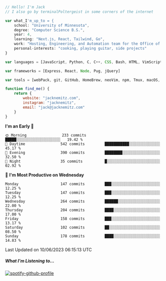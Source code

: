```javascript
// Hello! I'm Jack
// I also go by terminalPoltergeist in some corners of the internet

var what_I'm_up_to = {
    school: "University of Minnesota",
    degree: "Computer Science B.S.",
    year: 4,
    learning: "Next.js, React, Tailwind, Go",
    work: "Hosting, Engineering, and Automation team for the Office of Information Technology at UMN",
    personal-interests: "cooking, playing guitar, side projects"
}

var languages = [JavaScript, Python, C, C++, CSS, Bash, HTML, VimScript]

var frameworks = [Express, React, Node, Pug, jQuery]

var tools = [webPack, git, GitHub, HomeBrew, neoVim, npm, Tmux, macOS, Ubuntu, Docker, Nginx]

function find_me() {
    return {
        website: "jacknemitz.com",
        instagram: "jacknemitz",
        email: "jack@jacknemitz.com"
    }
}
```

<!--START_SECTION:waka-->
**I'm an Early 🐤** 

```text
🌞 Morning                233 commits         █████░░░░░░░░░░░░░░░░░░░░   19.42 % 
🌆 Daytime                542 commits         ███████████░░░░░░░░░░░░░░   45.17 % 
🌃 Evening                390 commits         ████████░░░░░░░░░░░░░░░░░   32.50 % 
🌙 Night                  35 commits          █░░░░░░░░░░░░░░░░░░░░░░░░   02.92 % 
```
📅 **I'm Most Productive on Wednesday** 

```text
Monday                   147 commits         ███░░░░░░░░░░░░░░░░░░░░░░   12.25 % 
Tuesday                  147 commits         ███░░░░░░░░░░░░░░░░░░░░░░   12.25 % 
Wednesday                264 commits         ██████░░░░░░░░░░░░░░░░░░░   22.00 % 
Thursday                 204 commits         ████░░░░░░░░░░░░░░░░░░░░░   17.00 % 
Friday                   158 commits         ███░░░░░░░░░░░░░░░░░░░░░░   13.17 % 
Saturday                 102 commits         ██░░░░░░░░░░░░░░░░░░░░░░░   08.50 % 
Sunday                   178 commits         ████░░░░░░░░░░░░░░░░░░░░░   14.83 % 
```



 Last Updated on 10/06/2023 06:15:13 UTC
<!--END_SECTION:waka-->

##### What I'm Listening to...

[![spotify-github-profile](https://spotify-github-profile.vercel.app/api/view?uid=jack.nemitz&cover_image=true&show_offline=true&bar_color=53b14f&bar_color_cover=false&background_color=121212FF)](https://spotify-github-profile.vercel.app/api/view?uid=jack.nemitz&redirect=true)

